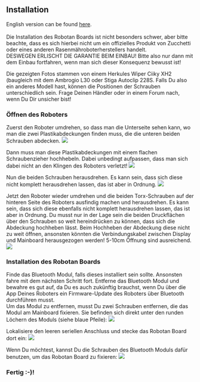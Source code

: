 <H2>Installation</H2>
English version can be found <A HREF="Installation.md">here</A>.  
<BR><BR>
Die Installation des Robotan Boards ist nicht besonders schwer, aber bitte beachte, dass es sich hierbei nicht um ein offizielles Produkt von Zucchetti oder eines anderen Rasenmähroboterherstellers handelt.<BR>
DESWEGEN ERLISCHT DIE GARANTIE BEIM EINBAU! Bitte also nur dann mit dem Einbau fortfahren, wenn man sich dieser Konsequenz bewusst ist!

Die gezeigten Fotos stammen von einem Herkules Wiper Ciiky XH2 (baugleich mit dem Ambrogio L30 oder Stiga Autoclip 228S. 
Falls Du also ein anderes Modell hast, können die Positionen der Schrauben unterschiedlich sein. Frage Deinen Händler oder in einem Forum nach, wenn Du Dir unsicher bist!

<H3>Öffnen des Roboters</H3>
Zuerst den Roboter umdrehen, so dass man die Unterseite sehen kann, wo man die
zwei Plastikabdeckungen finden muss, die die unteren beiden Schrauben abdecken.
<IMG SRC="img/1 - Locate bottom plastic covers.jpg">

Dann muss man diese Plastikabdeckungen mit einem flachen Schraubenzieher
hochhebeln. Dabei unbedingt aufpassen, dass man sich dabei nicht an den
Klingen des Roboters verletzt!
<IMG SRC="img/2 - Remove plastic covers.jpg">

Nun die beiden Schrauben herausdrehen. Es kann sein, dass sich diese nicht 
komplett herausdrehen lassen, das ist aber in Ordnung.
<IMG SRC="img/3 - Remove:loosen screws.jpg">

Jetzt den Roboter wieder umdrehen und die beiden Torx-Schrauben auf der hinteren
Seite des Roboters ausfindig machen und herausdrehen. Es kann sein, dass sich
diese ebenfalls nicht komplett herausdrehen lassen, das ist aber in Ordnung.
Du musst nur in der Lage sein die beiden Druckflächen über den Schrauben so weit
hereindrücken zu können, dass sich die Abdeckung hochheben lässt.
Beim Hochheben der Abdeckung diese nicht zu weit öffnen, ansonsten könnten
die Verbindungskabel zwischen Display und Mainboard herausgezogen werden! 5-10cm
Öffnung sind ausreichend.
<IMG SRC="img/4 - Remove Torx screws.jpg">

<H3>Installation des Robotan Boards</H3>

Finde das Bluetooth Modul, falls dieses installiert sein sollte. Ansonsten fahre
mit dem nächsten Schritt fort. Entferne das Bluetooth Modul und bewahre es gut
auf, da Du es auch zukünftig brauchst, wenn Du über die App Deines Roboters
ein Firmware-Update des Roboters über Bluetooth durchführen musst.  
Um das Modul zu entfernen, musst Du zwei Schrauben entfernen, die das Modul am 
Mainboard fixieren. Sie befinden sich direkt unter den runden Löchern des Moduls
(siehe blaue Pfeile):
<IMG SRC="img/5 - Locate Bluetooth module.jpg">

Lokalisiere den leeren seriellen Anschluss und stecke das Robotan Board dort ein:
<IMG SRC="img/6 - Locate serial port.jpg">

Wenn Du möchtest, kannst Du die Schrauben des Bluetooth Moduls dafür benutzen,
um das Robotan Board zu fixieren:
<IMG SRC="img/7 - Put Robotan board in serial port.jpg">

<H3>Fertig :-)!</H3>
